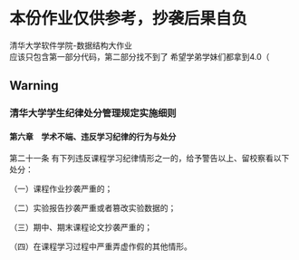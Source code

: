 # 本份作业仅供参考，抄袭后果自负
清华大学软件学院-数据结构大作业  
应该只包含第一部分代码，第二部分找不到了 
希望学弟学妹们都拿到4.0（

## Warning

### 清华大学学生纪律处分管理规定实施细则

#### 第六章　学术不端、违反学习纪律的行为与处分

第二十一条 有下列违反课程学习纪律情形之一的，给予警告以上、留校察看以下处分：

（一）课程作业抄袭严重的；

（二）实验报告抄袭严重或者篡改实验数据的；

（三）期中、期末课程论文抄袭严重的；

（四）在课程学习过程中严重弄虚作假的其他情形。

